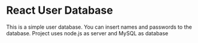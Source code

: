 # React User Database

This is a simple user database. You can insert names and passwords to the database.
Project uses node.js as server and MySQL as database
